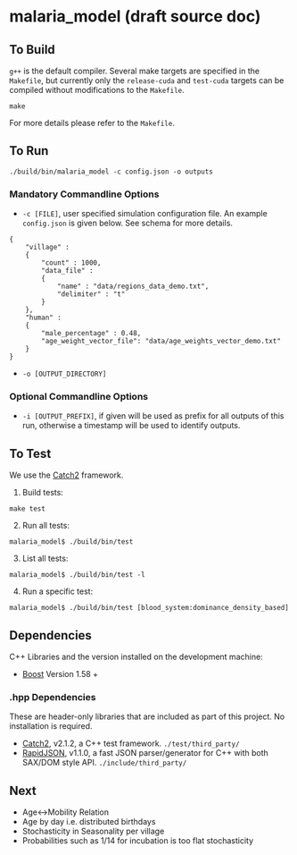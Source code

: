 # malaria_model (draft source doc)

## To Build

`g++` is the default compiler. Several make targets are specified in the `Makefile`, but currently only the `release-cuda` and `test-cuda` targets can be compiled without modifications to the `Makefile`.


```
make
```
For more details please refer to the `Makefile`.

## To Run

```
./build/bin/malaria_model -c config.json -o outputs
```

### Mandatory Commandline Options

- `-c [FILE]`, user specified simulation configuration file. An example `config.json` is given below. See schema for more details.

```
{
    "village" :
    {
        "count" : 1000,
        "data_file" : 
        {
            "name" : "data/regions_data_demo.txt",
            "delimiter" : "t"
        }
    },
    "human" :
    {
        "male_percentage" : 0.48,
        "age_weight_vector_file": "data/age_weights_vector_demo.txt"
    }
}
```

- `-o [OUTPUT_DIRECTORY]`

### Optional Commandline Options

- `-i [OUTPUT_PREFIX]`, if given will be used as prefix for all outputs of this run, otherwise a timestamp will be used to identify outputs. 

## To Test
We use the [Catch2](https://github.com/catchorg/Catch2) framework.

1. Build tests:
```
make test
```

2. Run all tests:
```
malaria_model$ ./build/bin/test
```

3. List all tests:
```
malaria_model$ ./build/bin/test -l
```

4. Run a specific test:
```
malaria_model$ ./build/bin/test [blood_system:dominance_density_based]
```

## Dependencies
C++ Libraries and the version installed on the development machine:

- [Boost](http://www.boost.org/) Version 1.58 +

### .hpp Dependencies
These are header-only libraries that are included as part of this project. No installation is required.

- [Catch2](https://github.com/catchorg/Catch2), v2.1.2, a C++ test framework. `./test/third_party/`
- [RapidJSON](https://github.com/Tencent/rapidjson), v1.1.0, a fast JSON parser/generator for C++ with both SAX/DOM style API. `./include/third_party/`


## Next

- Age<->Mobility Relation
- Age by day i.e. distributed birthdays
- Stochasticity in Seasonality per village
- Probabilities such as 1/14 for incubation is too flat stochasticity